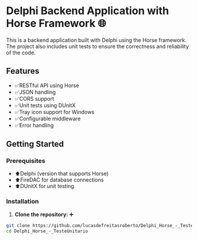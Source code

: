 # Delphi Backend Application with Horse Framework :globe_with_meridians:

This is a backend application built with Delphi using the Horse framework. The project also includes unit tests to ensure the correctness and reliability of the code.

## Features

- :white_check_mark:RESTful API using Horse 
- :white_check_mark:JSON handling
- :white_check_mark:CORS support
- :white_check_mark:Unit tests using DUnitX
- :white_check_mark:Tray icon support for Windows
- :white_check_mark:Configurable middleware
- :white_check_mark:Error handling

## Getting Started

### Prerequisites

- :arrow_up:Delphi (version that supports Horse)
- :arrow_up:FireDAC for database connections
- :arrow_up:DUnitX for unit testing

### Installation

1. **Clone the repository:** :heavy_plus_sign:

```sh
git clone https://github.com/lucasdefreitasroberto/Delphi_Horse_-_TesteUnitario
cd Delphi_Horse_-_TesteUnitario
